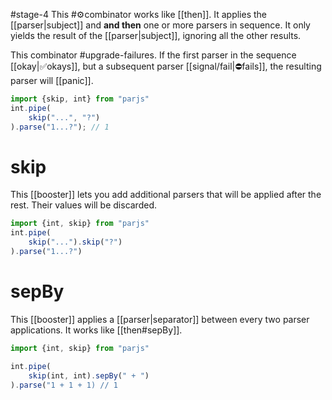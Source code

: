 #stage-4
This #⚙️combinator works like [[then]]. It applies the [[parser|subject]] and **and then** one or more parsers in sequence. It only yields the result of the [[parser|subject]], ignoring all the other results. 

This combinator #upgrade-failures. If the first parser in the sequence [[‍‍‍‍‍‍‍okay|‍‍‍‍‍‍‍✅‍okays]], but a subsequent parser [[signal/fail|⛔‍fails]], the resulting parser will [[panic]].

```ts title:skip.ts
import {skip, int} from "parjs"
int.pipe(
    skip("...", "?")
).parse("1...?"); // 1
```
# skip
This [[booster]] lets you add additional parsers that will be applied after the rest. Their values will be discarded.

```ts title:skip.skip.ts
import {int, skip} from "parjs"
int.pipe(
    skip("...").skip("?")
).parse("1...?")
```

# sepBy
This [[booster]] applies a [[parser|separator]] between every two parser applications. It works like [[then#sepBy]].

```ts title:skip.sepBy.ts
import {int, skip} from "parjs"

int.pipe(
    skip(int, int).sepBy(" + ")
).parse("1 + 1 + 1) // 1
```